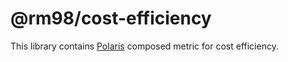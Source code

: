 # @rm98/cost-efficiency

This library contains [Polaris](https://polaris-slo-cloud.github.io) composed metric for cost efficiency.
